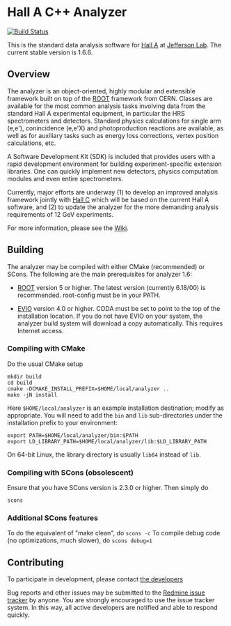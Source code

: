 Hall A C++ Analyzer
===================

[![Build Status](https://travis-ci.org/JeffersonLab/analyzer.svg?branch=master)](https://travis-ci.org/JeffersonLab/analyzer)

This is the standard data analysis software for
[Hall A](http://hallaweb.jlab.org/) at [Jefferson Lab](https://www.jlab.org).
The current stable version is 1.6.6.

Overview
--------
The analyzer is an object-oriented, highly modular and extensible
framework built on top of the [ROOT](https://root.cern.ch) framework
from CERN.  Classes are available for the most common analysis tasks
involving data from the standard Hall A experimental equipment, in
particular the HRS spectrometers and detectors. Standard physics
calculations for single arm (e,e'), conincidence (e,e'X) and
photoproduction reactions are available, as well as for auxiliary
tasks such as energy loss corrections, vertex position calculations,
etc.

A Software Development Kit (SDK) is included that provides users with a
rapid development environment for building experiment-specific extension
libraries. One can quickly implement new detectors, physics computation
modules and even entire spectrometers.

Currently, major efforts are underway (1) to develop an improved
analysis framework jointly with [Hall C](https://www.jlab.org/Hall-C/)
which will be based on the current Hall A software, and (2) to update
the analyzer for the more demanding analysis requirements of 12 GeV
experiments.

For more information, please see the [Wiki](https://redmine.jlab.org/projects/podd/wiki/).

Building
--------
The analyzer may be compiled with either CMake (recommended) or SCons. The following
are the main prerequisites for analyzer 1.6:

* [ROOT](https://root.cern.ch) version 5 or higher. The latest version
  (currently 6.18/00) is recommended. root-config must be in your PATH.

* [EVIO](https://coda.jlab.org/drupal/content/event-io-evio) version 4.0
  or higher. CODA must be set to point to the top of the installation location.
  If you do not have EVIO on your system, the analyzer build system will download
  a copy automatically. This requires Internet access.

### Compiling with CMake

Do the usual CMake setup

```
mkdir build
cd build
cmake -DCMAKE_INSTALL_PREFIX=$HOME/local/analyzer ..
make -jN install
```

Here `$HOME/local/analyzer` is an example installation destination;
modify as appropriate. You will need to add the `bin` and `lib` sub-directories
under the installation prefix to your environment:

```
export PATH=$HOME/local/analyzer/bin:$PATH
export LD_LIBRARY_PATH=$HOME/local/analyzer/lib:$LD_LIBRARY_PATH
```

On 64-bit Linux, the library directory is usually `lib64` instead of `lib`.

### Compiling with SCons (obsolescent)

Ensure that you have SCons version is 2.3.0 or higher. Then simply do

    scons

### Additional SCons features
To do the equivalent of "make clean", do
`scons -c`
To compile debug code (no optimizations, much slower), do
`scons debug=1`


Contributing
------------
To participate in development, please contact
[the developers](https://redmine.jlab.org/projects/podd/)

Bug reports and other issues may be submitted to the
[Redmine issue tracker](https://redmine.jlab.org/projects/podd/issues/)
by anyone. You are strongly encouraged to use the issue tracker system.
In this way, all active developers are notified and able to respond quickly.
